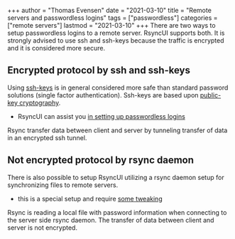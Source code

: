 +++
author = "Thomas Evensen"
date = "2021-03-10"
title = "Remote servers and passwordless logins"
tags = ["passwordless"]
categories = ["remote servers"]
lastmod = "2021-03-10"
+++
There are two ways to setup passwordless logins to a remote server. RsyncUI supports both. It is strongly advised to use ssh and ssh-keys because the traffic is encrypted and it is considered more secure.

## Encrypted protocol by ssh and ssh-keys

Using [ssh-keys](https://wiki.archlinux.org/index.php/SSH_keys) is in general considered more safe than standard password solutions (single factor authentication). Ssh-keys are based upon [public-key cryptography](https://en.wikipedia.org/wiki/Public-key_cryptography).

- RsyncUI can assist you [in setting up passwordless logins](/post/ssh/)

Rsync transfer data between client and server by tunneling transfer of data in an encrypted ssh tunnel.

## Not encrypted protocol by rsync daemon

There is also possible to setup RsyncUI utilizing a rsync daemon setup for synchronizing files to remote servers.

- this is a special setup and require [some tweaking](/post/rsyncdaemon/)

Rsync is reading a local file with password information when connecting to the server side rsync daemon. The transfer of data between client and server is not encrypted.
